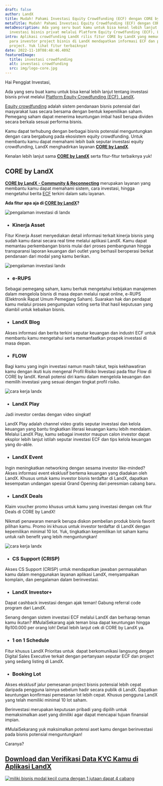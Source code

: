 ```yaml
---
draft: false
author: LandX
title: Mudah! Pahami Investasi Equity Crowdfunding (ECF) dengan CORE by LandX
metaTitle: Mudah! Pahami Investasi Equity Crowdfunding (ECF) dengan CORE by LandX
metaDescription: Ada yang seru buat kamu untuk bisa kenal lebih lanjut tentang
  investasi bisnis privat melalui Platform Equity Crowdfunding (ECF), LandX!
intro: Aplikasi crowdfunding LandX rilis fitur CORE by LandX yang memudahkan
  para investor project bisnis di LandX mendapatkan informasi ECF dan promo
  project. Yuk lihat fitur terbaiknya!
date: 2022-11-10T08:48:46.409Z
featuredImage:
  title: investasi crowdfunding
  alt: investasi crowdfunding
  src: img/logo-core.jpg
---
```

Hai Penggiat Investasi,

Ada yang seru buat kamu untuk bisa kenal lebih lanjut tentang investasi bisnis privat melalui [Platform Equity Crowdfunding (ECF), LandX](https://landx.id/).

[Equity crowdfunding](https://landx.id/) adalah sistem pendanaan bisnis potensial dari masyarakat luas secara bersama dengan bentuk kepemilikan saham. Pemegang saham dapat menerima keuntungan imbal hasil berupa dividen secara berkala sesuai performa bisnis.

Kamu dapat terhubung dengan berbagai bisnis potensial menguntungkan dengan cara bergabung pada ekosistem equity crowdfunding. Untuk membantu kamu dapat memahami lebih baik seputar investasi equity crowdfunding, LandX menghadirkan layanan **[CORE by LandX](https://core.landx.id/)**.

Kenalan lebih lanjut sama **[CORE by LandX](https://core.landx.id/)** serta fitur-fitur terbaiknya yuk!

## CORE by LandX 

**[CORE by LandX - Community & Reconnecting](https://core.landx.id/)** merupakan layanan yang membantu kamu dapat memahami sistem, cara investasi, hingga mengetahui berita [ECF](https://landx.id/) terkini dalam satu layanan.

**Ada fitur apa aja di [CORE by LandX](https://core.landx.id/)?**

![pengalaman investasi di landx](https://lh5.googleusercontent.com/vKkraxY039kM9ZABlFm4snlBhE5dMYYakHKVT0ytRKxlrWn0x1c8Qu_55WC2JwNacjhOAKU-WKPC4-VhHCup51Cn9vHaE3JB5sOuoFecASCfzu9x8R-ShBaQt5HIgceYVtM1zi0_bKampAGgNHWvW8VXdMLuUVbztc_d1sOonPWu64GYDbazYSCFCSqCDQ "pengalaman investasi di landx")

* ### Kinerja Asset

Fitur Kinerja Asset menyediakan detail informasi terkait kinerja bisnis yang sudah kamu danai secara real time melalui aplikasi LandX. Kamu dapat memantau perkembangan bisnis mulai dari proses pembangunan hingga transparansi laporan keuangan dari outlet yang berhasil beroperasi berkat pendanaan dari modal yang kamu berikan.

![pengalaman investasi landx](https://lh5.googleusercontent.com/XhsWsZRzh3vvUP9lKl1QU80WR-iDa-Yw-XxnEsl-7PLUpYhlIVy7qVqUwP2Q-9I0z66ex_9vHZINkWSMErx1ZsMKghzhZ0R5VKoWRJHLeyexAFLiRN7hsEu1hJj833PuXs2ODBhcQ5_OYJ84EqWIIdqFv7_SrUfih_ypHF3aYbIUYK8FKKdSo4R7F-SrVg "pengalaman investasi landx")

* ### e-RUPS

Sebagai pemegang saham, kamu berhak mengetahui kebijakan manajemen dalam mengelola bisnis di masa depan melalui rapat online, e-RUPS (Elektronik Rapat Umum Pemegang Saham). Suarakan hak dan pendapat kamu melalui proses pengumpulan voting serta lihat hasil keputusan yang diambil untuk kebaikan bisnis.

* ### LandX Blog

Akses informasi dan berita terkini seputar keuangan dan industri ECF untuk membantu kamu mengetahui serta memanfaatkan prospek investasi di masa depan.

* ### FLOW

Bagi kamu yang ingin investasi namun masih takut, tepis kekhawatiran kamu dengan ikuti kuis mengenal Profil Risiko Investasi pada fitur Flow di CORE by landX. Kenali potensi diri kamu dalam mengelola keuangan dan memilih investasi yang sesuai dengan tingkat profil risiko.

![cara kerja landx](https://lh3.googleusercontent.com/MQXvs4_gY_hYdinv2WqhZ0adz5-UgdMjxcaNieNCUtGxpcUPmDykPKzTcAyYWyzfLMSXsnBKB-YkZuw3qcgyoygZ7WeMimP9eNkqBJb1UVz2silhMbyeiiPSkxe5omSGa_TBTnO35psFfJc9fLPLfcEZsIumx1chMKyLWPA67GCGiHrZT_18CuiqfpUmAg "cara kerja landx")

* ### LandX Play 

Jadi investor cerdas dengan video singkat! 

LandX Play adalah channel video gratis seputar investasi dan kelola keuangan yang bantu tingkatkan literasi keuangan kamu lebih mendalam. Melalui LandX Play, kamu sebagai investor maupun calon investor dapat eksplor lebih lanjut istilah seputar investasi ECF dan tips kelola keuangan yang do-able.

* ### LandX Event

Ingin meningkatkan networking dengan sesama investor like-minded? Akses informasi event eksklusif bertema keuangan yang diadakan oleh LandX. Khusus untuk kamu investor bisnis terdaftar di LandX, dapatkan kesempatan undangan spesial Grand Opening dari peresmian cabang baru. 

* ### LandX Deals

Klaim voucher promo khusus untuk kamu yang investasi dengan cek fitur Deals di CORE by LandX!

Nikmati penawaran menarik berupa diskon pembelian produk bisnis favorit pilihan kamu. Promo ini khusus untuk investor terdaftar di LandX dengan kepemilikan minimal 10 lot. Yuk, tingkatkan kepemilikan lot saham kamu untuk raih benefit yang lebih menguntungkan!

![cara kerja landx](https://lh4.googleusercontent.com/UpPkN-KduV5u_8BlcI-do5Bm0BZDfYqlbg9pvOeHQ1C1QTCsqxlbIqTTcqIW0wzLvKLDD2es6UmzH5C_zhieA0xrxKDUzQ7TcMaBr1XFcEtexTvVSMaMqUn-oBiiC4ycRCKoEubwxJLWSlUUwhQsI8Sw3kG3J8ZiH381YCg8jggtsPax3MeNWT6KqG9dWg "cara kerja landx")

* ### CS Support (CRISP)

Akses CS Support (CRISP) untuk mendapatkan jawaban permasalahan kamu dalam menggunakan layanan aplikasi LandX, menyampaikan komplain, dan pengalaman dalam berinvestasi.

* ### LandX Investor+

Dapat cashback investasi dengan ajak teman! Gabung referral code program dari LandX.

Senang dengan sistem investasi ECF melalui LandX dan berharap teman kamu ikutan? #MulaiSekarang ajak teman bisa dapat keuntungan hingga Rp100.000 per orang loh! Detail lebih lanjut cek di CORE by LandX ya.

* ### 1 on 1 Schedule

Fitur khusus LandX Prioritas untuk  dapat berkomunikasi langsung dengan Digital Sales Executive terkait dengan pertanyaan seputar ECF dan project yang sedang listing di LandX.

* ### Booking Lot

Akses eksklusif jalur pemesanan project bisnis potensial lebih cepat daripada pengguna lainnya sebelum hadir secara publik di LandX. Dapatkan keuntungan konfirmasi pemesanan lot lebih cepat. Khusus pengguna LandX yang telah memiliki minimal 10 lot saham.

Berinvestasi merupakan keputusan pribadi yang dipilih untuk memaksimalkan aset yang dimiliki agar dapat mencapai tujuan finansial impian.

\#MulaiSekarang yuk maksimalkan potensi aset kamu dengan berinvestasi pada bisnis potensial menguntungkan!

Caranya?

## [Download dan Verifikasi Data KYC Kamu di Aplikasi LandX](https://app.landx.id/?utm_source=Organic+Page&utm_medium=Content+Blog&utm_campaign=BlogLandX&utm_id=Blog)

[![miliki bisnis modal kecil cuma dengan 1 jutaan dapat 4 cabang ](https://accountgram-production.sfo2.cdn.digitaloceanspaces.com/landx_ghost/2021/11/jadi-owner-bisnis-hanya-1-jutaan-dengan-cuan-yang-sangat-menjanjikan.png)](https://app.landx.id/?utm_source=Organic+Page&utm_medium=Content+Blog&utm_campaign=BlogLandX&utm_id=Blog)